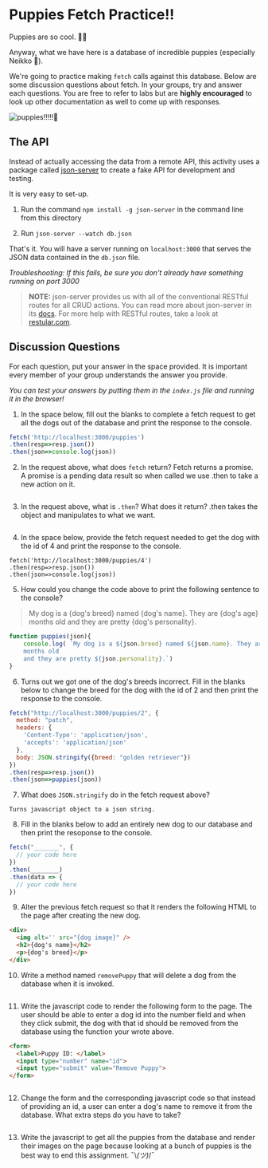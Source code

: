 # Puppies Fetch Practice!!

Puppies are so cool. 🐶🥺

Anyway, what we have here is a database of incredible puppies (especially Neikko 🐩). 

We're going to practice making `fetch` calls against this database. Below are some discussion questions about fetch. In your groups, try and answer each questions. You are free to refer to labs but are **highly encouraged** to look up other documentation as well to come up with responses.

![puppies!!!!!🐶](assets/images/puppies.gif)

## The API

Instead of actually accessing the data from a remote API, this activity uses a package called [json-server](https://github.com/typicode/json-server) to create a fake API for development and testing.

It is very easy to set-up.

1. Run the command `npm install -g json-server` in the command line from this directory

2. Run  `json-server --watch db.json`

That's it. You will have a server running on `localhost:3000` that serves the JSON data contained in the `db.json` file.

*Troubleshooting: If this fails, be sure you don't already have something running on port 3000*

>**NOTE:** json-server provides us with all of the conventional RESTful routes for all CRUD actions. You can read more about json-server in its [docs](https://github.com/typicode/json-server#routes). For more help with RESTful routes, take a look at [restular.com](http://www.restular.com/).

## Discussion Questions

For each question, put your answer in the space provided. It is important every member of your group understands the answer you provide.

*You can test your answers by putting them in the `index.js` file and running it in the browser!*

1. In the space below, fill out the blanks to complete a fetch request to get all the dogs out of the database and print the response to the console.

```javascript
fetch('http://localhost:3000/puppies')
.then(resp=>resp.json()) 
.then(json=>console.log(json))
```

2. In the request above, what does `fetch` return? 
Fetch returns a promise. A promise is a pending data result so when called we use .then to take a new action on it.
```
```

3. In the request above, what is `.then`? What does it return?
.then takes the object and manipulates to what we want.
```
```

4. In the space below, provide the fetch request needed to get the dog with the id of 4 and print the response to the console.

```
fetch('http://localhost:3000/puppies/4')
.then(resp=>resp.json()) 
.then(json=>console.log(json))
```

5. How could you change the code above to print the following sentence to the console?


>My dog is a {dog's breed} named {dog's name}. They are {dog's age} months old and they are pretty {dog's personality}.

```javascript
function puppies(json){
    console.log( `My dog is a ${json.breed} named ${json.name}. They are ${json.age} 
    months old 
    and they are pretty ${json.personality}.`)
}
```

6. Turns out we got one of the dog's breeds incorrect. Fill in the blanks below to change the breed for the dog with the id of 2 and then print the response to the console.

```javascript
fetch("http://localhost:3000/puppies/2", {
  method: "patch",
  headers: {
    'Content-Type': 'application/json',
    'accepts': 'application/json'
  },
  body: JSON.stringify({breed: "golden retriever"})
})
.then(resp=>resp.json()) 
.then(json=>puppies(json))
```

7. What does `JSON.stringify` do in the fetch request above?

```
Turns javascript object to a json string.
```

8. Fill in the blanks below to add an entirely new dog to our database and then print the resoponse to the console.

```javascript
fetch("_______", {
  // your code here
})
.then(________)
.then(data => {
  // your code here
})
```

9. Alter the previous fetch request so that it renders the following HTML to the page after creating the new dog.

```html
<div>
  <img alt='' src="{dog image}" />
  <h2>{dog's name}</h2>
  <p>{dog's breed}</p>
</div>
```

10. Write a method named `removePuppy` that will delete a dog from the database when it is invoked.

```javascript

```

11. Write the javascript code to render the following form to the page. The user should be able to enter a dog id into the number field and when they click submit, the dog with that id should be removed from the database using the function your wrote above.

```html
<form>
  <label>Puppy ID: </label>
  <input type="number" name="id">
  <input type="submit" value="Remove Puppy">
</form>
```

```javascript

```

12. Change the form and the corresponding javascript code so that instead of providing an id, a user can enter a dog's name to remove it from the database. What extra steps do you have to take?

```javascript

```

13. Write the javascript to get all the puppies from the database and render their images on the page because looking at a bunch of puppies is the best way to end this assignment. ¯\\_(ツ)_/¯

```javascript

```
